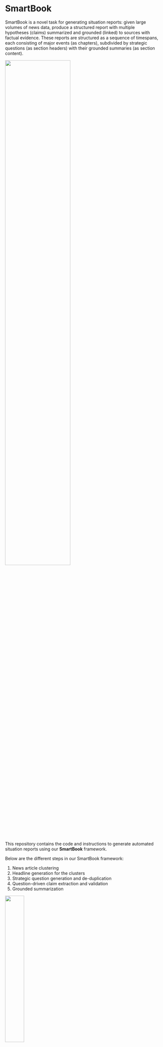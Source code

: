 # SmartBook

SmartBook is a novel task for generating situation reports: given large volumes of news data, produce a structured report with multiple hypotheses (claims) summarized and grounded (linked) to sources with factual evidence. These reports are structured as a sequence of timespans, each consisting of major events (as chapters), subdivided by strategic questions (as section headers) with their grounded summaries (as section content).

<img src="SmartBook_architecture.png"  width="65%" height="65%">

This repository contains the code and instructions to generate automated situation reports using our **SmartBook** framework.

Below are the different steps in our SmartBook framework:
1. News article clustering
2. Headline generation for the clusters
3. Strategic question generation and de-duplication
4. Question-driven claim extraction and validation
5. Grounded summarization

<img src="SmartBook_modules.png"  width="35%" height="35%">

<br>

## Getting the news data

SmartBook can be used to generate analysis reports for any news scenario. You just need to provide the input news articles to be used for generating SmartBook.

To create SmartBook reports for the *Ukraine-Russia* war scenario, you can first scrape the articles by following the instructions [here](examples/Ukraine-Russia/README.md) before running the code below. 

`input_dir`: The input is a folder with raw text files, with the name of the file being used as the file id.

`output_dir`: The output directory will contain the outputs of the clustering and headline generator steps.

**Note**: You need to enable write permissions to the output directory:
```
chmod 777 <path to output_dir>
```

## Clustering

The clustering approach is based on Agglomerative clustering over TF-IDF features. 

Below are the steps to run the clustering code:

- Pull the docker container: 
```
docker pull blendernlp/covid-claim-radar:revanth3_clustering_v1
```
- Set the input and output dir paths:
```
export INPUT_DIR_PATH=path to input_dir
export OUTPUT_DIR_PATH=path to output_dir
```
- Run the clustering code with by pointing to the input and output directory paths
```
docker run  --rm -v ${INPUT_DIR_PATH}:/var/spool/input/ -v ${OUTPUT_DIR_PATH}:/var/spool/output/ -t blendernlp/covid-claim-radar:revanth3_clustering_v1
```
- The clustering code takes the below two arguments:
    - *MAX_FEATURES* (default=3000): Number of features to use for the TF_IDF Vectorizer. Increasing this will increase the number of clusters.
    - *DISTANCE_THRESHOLD* (default=1.25): Distance between the clustering before considering to merge them. Decreasing this will lower the number of clusters.
To run the clustering code with custom parameters, you can pass these as environment variables
```
docker run  --rm -v ${INPUT_DIR_PATH}:/var/spool/input/ -v ${OUTPUT_DIR_PATH}:/var/spool/output/ --env MAX_FEATURES=2500 --env DISTANCE_THRESHOLD=1.3 -t revanth3:clustering_v1
```

The code generates a file `output_clusters.json` in the output directory: `output_dir`

**Note**: There is a post-processing step to prune those clusters which contain less than 4 items 

## Headline Generation

The Headline Generator creates a short headline for each cluster.

**Note**: The headline generator requires a GPU to run.

Below are the steps to run the headline generator code:
- Pull the docker container: 
```
docker pull blendernlp/covid-claim-radar:headline_generator_v1
```
- Set the input and output dir paths:
```
export INPUT_DIR_PATH=path to output_dir
export OUTPUT_DIR_PATH=path to output_dir
```
- Run the headline generator code:
```
docker run  --rm --gpus all -v ${INPUT_DIR_PATH}:/var/spool/input/ -v ${OUTPUT_DIR_PATH}:/var/spool/output/ -t blendernlp/covid-claim-radar:headline_generator_v1
```

The above code takes as input the previously generated `output_clusters.json` and generates the headline output `output_headline.json` in `output_dir`.

## Identifying Strategic Questions

**Note**: The questions are generated using GPT-3, hence you need an OpenAI API key to run this step

Below are the steps to run the strategic question generator code:
- Pull the docker container: 
```
docker pull blendernlp/covid-claim-radar:revanth3_question_v1
```
- Set the input and output dir paths:
```
export INPUT_DIR_PATH=path to output_dir
export OUTPUT_DIR_PATH=path to output_dir
```
- Run the headline generator code:
```
docker run  --rm --gpus all -v ${INPUT_DIR_PATH}:/var/spool/input/ -v ${OUTPUT_DIR_PATH}:/var/spool/output/ --env OPENAI_KEY=<openai_key_here> -t blendernlp/covid-claim-radar:revanth3_question_v1
```

The above code takes as input the previously generated `output_headline.json` and generates the question output `output_questions.json` in `output_dir`.

## Claim Extraction and Validation

The claim extraction module is based on our previous work: [A Zero-Shot Claim Detection Framework Using Question Answering](https://aclanthology.org/2022.coling-1.603/)

**Note:** The claim extraction and validation module requires a GPU to run.

Below are the steps to run the claim extraction and verification code:
- Pull the docker container: 
```
docker pull blendernlp/covid-claim-radar:revanth3_claim_extraction_v1
```
- Set the input and output dir paths:
```
export INPUT_DIR_PATH=path to output_dir
export OUTPUT_DIR_PATH=path to output_dir
```
- The claim extraction code has two options: 
    - *Running with the same corpus*: This option uses the cluster's articles as the corpurs to extract claims from
    ```
    docker run  --rm --gpus all -v ${INPUT_DIR_PATH}:/var/spool/input/ -v ${OUTPUT_DIR_PATH}:/var/spool/output/ -t blendernlp/covid-claim-radar:revanth3_claim_extraction_v1
    ```
    - *Running with an expanded corpus*: Additionally, the code provides an option to get an expanded set of news articles by search google news with the cluster headline as the query. <br><br> **Note:** You need to subscribe to [SerpAPI](https://serpapi.com/) to be able to search Google News. Additionally you'll need to provide `start_date` and `end_date` parameters (in *yyyy-mm-dd* string format) to define which timeperiod you want these expanded news articles from. 
    ```
    docker run  --rm --gpus all -v ${INPUT_DIR_PATH}:/var/spool/input/ -v ${OUTPUT_DIR_PATH}:/var/spool/output/ --env SERPAPI_KEY=<serpapi_key_here> --env START_DATE=<start_date_here> --env END_DATE=<end_date_here> -t blendernlp/covid-claim-radar:revanth3_claim_extraction_v1
    ```

The above code takes as input the previously generated `output_questions.json` and generates the claim output `output_claims.json` in `output_dir`.

## Grounded Summarization

**Note**: The grounded summaries are generated using GPT-3, hence you need an OpenAI API key to run this step

Below are the steps to run the summarization  code:
- Pull the docker container: 
```
docker pull blendernlp/covid-claim-radar:revanth3_summarization_v1
```
- Set the input and output dir paths:
```
export INPUT_DIR_PATH=path to output_dir
export OUTPUT_DIR_PATH=path to output_dir
```
- Run the headline generator code:
```
docker run  --rm --gpus all -v ${INPUT_DIR_PATH}:/var/spool/input/ -v ${OUTPUT_DIR_PATH}:/var/spool/output/ --env OPENAI_KEY=<openai_key_here> -t blendernlp/covid-claim-radar:revanth3_summarization_v1
```

The above code takes as input the previously generated `output_claims.json` and generates the summary output `output_summaries.json` in `output_dir`.


If you found this repo useful for your work, please consider citing our papers:

```
@article{reddy2023smartbook,
  title={SmartBook: AI-Assisted Situation Report Generation},
  author={Reddy, Revanth Gangi and Fung, Yi R and Zeng, Qi and Li, Manling and Wang, Ziqi and Sullivan, Paul and others},
  journal={arXiv preprint arXiv:2303.14337},
  year={2023}
}
```

```
@inproceedings{reddy2022zero,
  title={A Zero-Shot Claim Detection Framework using Question Answering},
  author={Reddy, Revanth Gangi and Chinthakindi, Sai Chetan and Fung, Yi R and Small, Kevin and Ji, Heng},
  booktitle={Proceedings of the 29th International Conference on Computational Linguistics},
  pages={6927--6933},
  year={2022}
}
```

